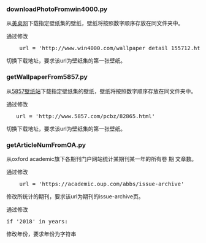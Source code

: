 <h3>
    downloadPhotoFromwin4000.py
</h3>
<p>从<a href = "http://www.win4000.com/">美桌网</a>下载指定壁纸集的壁纸，壁纸将按照数字顺序存放在同文件夹中。</p>
<p>通过修改</p>
<div class="highlight highlight-source-shell">
    <pre>
    url = 'http://www.win4000.com/wallpaper_detail_155712.html'
</pre>
</div>
<p>切换下载地址，要求该url为壁纸集的第一张壁纸。</p>
<p> </p>
<p> </p>
<h3>
    getWallpaperFrom5857.py
</h3>
<p>从<a href = "http://www.5857.com/">5857壁纸站</a>下载指定壁纸集的壁纸，壁纸将按照数字顺序存放在同文件夹中。</p>
<p>通过修改</p>
<div class="highlight highlight-source-shell">
    <pre>
   url = 'http://www.5857.com/pcbz/82865.html'
</pre>
</div>
<p>切换下载地址，要求该url为壁纸集的第一张壁纸。</p>
<p> </p>
<p> </p>
<h3>
    getArticleNumFromOA.py
</h3>
<p>从oxford academic旗下各期刊门户网站统计某期刊某一年的所有卷 期 文章数。</p>
<p>通过修改</p>
<div class="highlight highlight-source-shell">
    <pre>
    url = 'https://academic.oup.com/abbs/issue-archive'
</pre>
</div>
<p>修改所统计的期刊，要求该url为期刊的issue-archive页。</p>
<p>通过修改</p>
<div class="highlight highlight-source-shell">
    <pre>
if '2018' in years:
</pre>
</div>
<p>修改年份，要求年份为字符串</p>
